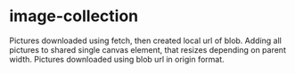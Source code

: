 # image-collection
Pictures downloaded using fetch, then created local url of blob. Adding all pictures to shared single canvas element, that resizes depending on parent width. Pictures downloaded using blob url in origin format.
